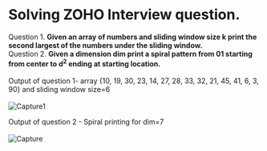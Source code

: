 # Solving ZOHO Interview question.
Question 1. <b>Given an array of numbers and sliding window size k print the second largest of the numbers under the sliding window.</b><br>
Question 2. <b>Given a dimension dim print a spiral pattern from 01 starting from center to d<sup>2</sup> ending at starting location.</b><br><br>
Output of question 1- array {10, 19, 30, 23, 14, 27, 28, 33, 32, 21, 45, 41, 6, 3, 90} and sliding window size=6<br><br>
![Capture1](https://user-images.githubusercontent.com/38600655/69005953-d55d9300-094e-11ea-9109-4381ba767238.PNG)<br>

Output of question 2 - Spiral printing for dim=7 <br><br>
![Capture](https://user-images.githubusercontent.com/38600655/69005775-c544b400-094c-11ea-89d2-17543ec6869b.PNG)

